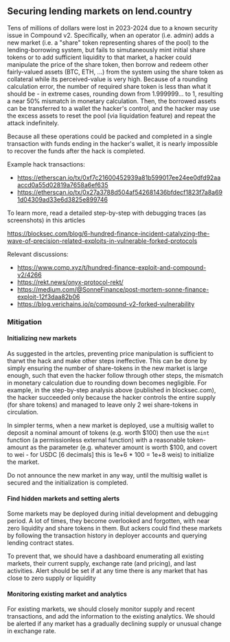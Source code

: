 ## Securing lending markets on lend.country

Tens of millions of dollars were lost in 2023-2024 due to a known security issue in Compound v2. Specifically, when an operator (i.e. admin) adds a new market (i.e. a "share" token representing shares of the pool) to the lending-borrowing system, but fails to simutaneously mint initial share tokens or to add sufficient liquidity to that market, a hacker could manipulate the price of the share token, then borrow and redeem other fairly-valued assets (BTC, ETH, ...) from the system using the share token as collateral while its perceived-value is very high. Because of a rounding calculation error, the number of required share token is less than what it should be - in extreme cases, rounding down from 1.999999... to 1, resulting a near 50% mismatch in monetary calculation. Then, the borrowed assets can be transferred to a wallet the hacker's control, and the hacker may use the excess assets to reset the pool (via liquidation feature) and repeat the attack indefinitely.

Because all these operations could be packed and completed in a single transaction with funds ending in the hacker's wallet, it is nearly impossible to recover the funds after the hack is completed. 

Example hack transactions:

- https://etherscan.io/tx/0xf7c21600452939a81b599017ee24ee0dfd92aaaccd0a55d02819a7658a6ef635
- https://etherscan.io/tx/0x27a3788d504af542681436bfdecf1823f7a8a691d04309ad33e6d3825e899746

To learn more, read a detailed step-by-step with debugging traces (as screenshots) in this articles

https://blocksec.com/blog/6-hundred-finance-incident-catalyzing-the-wave-of-precision-related-exploits-in-vulnerable-forked-protocols

Relevant discussions:

- https://www.comp.xyz/t/hundred-finance-exploit-and-compound-v2/4266
- https://rekt.news/onyx-protocol-rekt/
- https://medium.com/@SonneFinance/post-mortem-sonne-finance-exploit-12f3daa82b06
- https://blog.verichains.io/p/compound-v2-forked-vulnerability

### Mitigation

#### Initializing new markets 

As suggested in the artcles, preventing price manipulation is sufficient to tharwt the hack and make other steps ineffective. This can be done by simply ensuring the number of share-tokens in the new market is large enough, such that even the hacker follow through other steps, the mismatch in monetary calculation due to rounding down becomes negligible. For example, in the step-by-step analysis above (published in blocksec.com), the hacker succeeded only because the hacker controls the entire supply (for share tokens) and managed to leave only 2 wei share-tokens in circulation.

In simpler terms, when a new market is deployed, use a multisig wallet to deposit a nominal amount of tokens (e.g. worth $100) then use the `mint` function (a permissionless external function) with a reasonable token-amount as the parameter (e.g. whatever amount is worth $100, and covert to wei - for USDC [6 decimals] this is 1e+6 * 100 = 1e+8 weis) to initialize the market.

Do not announce the new market in any way, until the multisig wallet is secured and the initialization is completed.

#### Find hidden markets and setting alerts

Some markets may be deployed during initial development and debugging period. A lot of times, they become overlooked and forgotten, with near zero liquidity and share tokens in them. But ackers could find these markets by following the transaction history in deployer accounts and querying lending contract states.

To prevent that, we should have a dashboard enumerating all existing markets, their current supply, exchange rate (and pricing), and last activities. Alert should be set if at any time there is any market that has close to zero supply or liquidity 

#### Monitoring existing market and analytics

For existing markets, we should closely monitor supply and recent transactions, and add the information to the existing analytics. We should be alerted if any market has a gradually declining supply or unusual change in exchange rate.